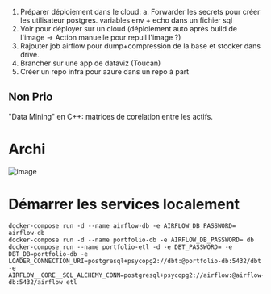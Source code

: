 1. Préparer déploiement dans le cloud:
  a. Forwarder les secrets pour créer les utilisateur postgres. variables env + echo dans un fichier sql
2. Voir pour déployer sur un cloud (déploiement auto après build de l'image -> Action manuelle pour repull l'image ?)
3. Rajouter job airflow pour dump+compression de la base et stocker dans drive.
4. Brancher sur une app de dataviz (Toucan)
5. Créer un repo infra pour azure dans un repo à part 

## Non Prio
"Data Mining" en C++: matrices de corélation entre les actifs.


# Archi
![image](https://user-images.githubusercontent.com/82377798/161422137-16dbaf16-9c8c-4489-b3c5-ec8ed6ee2d40.png)

# Démarrer les services localement
```
docker-compose run -d --name airflow-db -e AIRFLOW_DB_PASSWORD= airflow-db
docker-compose run -d --name portfolio-db -e AIRFLOW_DB_PASSWORD= db
docker-compose run --name portfolio-etl -d -e DBT_PASSWORD= -e DBT_DB=portfolio-db -e LOADER_CONNECTION_URI=postgresql+psycopg2://dbt:@portfolio-db:5432/dbt  -e AIRFLOW__CORE__SQL_ALCHEMY_CONN=postgresql+psycopg2://airflow:@airflow-db:5432/airflow etl

```
